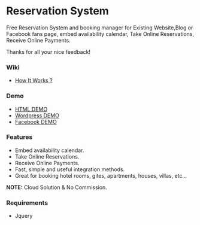 # Reservation System

Free Reservation System and booking manager for Existing Website,Blog or Facebook fans page, embed availability calendar, Take Online Reservations, Receive Online Payments.

Thanks for all your nice feedback!


### Wiki

* [How It Works ?](https://myreservationsystem.com/index.php?page=)


### Demo

* [HTML DEMO](https://myreservationsystem.com/index.php?page=)
* [Wordpress DEMO](https://myreservationsystem.com/wordpress/)
* [Facebook DEMO](https://www.facebook.com/My-Reservation-System-1507164982929984/app/933206733392230/?ref=page_internal)


### Features

* Embed availability calendar.
* Take Online Reservations.
* Receive Online Payments.
* Fast, simple and useful integration methods.
* Great for booking hotel rooms, gites, apartments, houses, villas, etc...

**NOTE:** Cloud Solution & No Commission.

### Requirements

* Jquery
